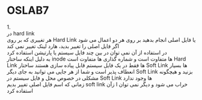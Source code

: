 # OSLAB7
1.<br/>
در hard link<br/>
هر تغییری که بر روی Hard Link یا فایل اصلی انجام بدهید بر روی هر دو اعمال می شود<br/>
اگر فایل اصلی را تغییر بدید، هارد لینک تغییر نمی کند<br/>
در استفاده از آن نمی توان در بین چند فایل سیستم یا پارتیشن استفاده کرد<br/>
به دلیل اینکه ساختار inode ها متفاوت است و شماره گذاری ها متفاوت است Hard Link ها فقط در یک فایل سیستم قابل پیاده سازی هستند
ساختار Soft Link ها بسیار انعطاف پذیر است و شما از هر جایی می توانید به جای دیگر Soft Link بزنید و هیچگونه مشکلی در خصوص محل و فایل سیستم در Soft Link ها وجود ندارد<br/>
زمانی که اسم فایل اصلی تغییر بدیم soft link خراب می شود و دیگر نمی توان ا زآن استفاده کرد<br/>
